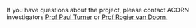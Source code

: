 If you have questions about the project, please contact ACORN investigators <a href="mailto:Pault@tropmedres.ac" target="_top">Prof Paul Turner</a> or <a href="mailto:rvandoorn@oucru.org" target="_top">Prof Rogier van Doorn.</a>